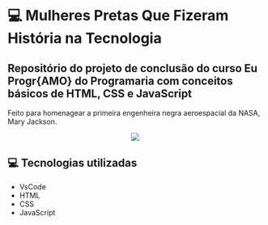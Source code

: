 <h1>💻 Mulheres Pretas Que Fizeram História na Tecnologia</h1>

<h2> Repositório do projeto de conclusão do curso Eu Progr{AMO} do Programaria com conceitos básicos de HTML, CSS e JavaScript</h2>
<p align=”center”>Feito para homenagear a primeira engenheira negra aeroespacial da NASA, Mary Jackson.</center>

<p align="center"><img src="https://user-images.githubusercontent.com/79284447/116483042-b7db6b00-a85c-11eb-8aaf-c9faf1b6212d.png"></center>

<h2>💻 Tecnologias utilizadas </h2>
<ul>
  <li>VsCode</li>
  <li>HTML</li>
  <li>CSS</li>
  <li>JavaScript</li>
</ul>
